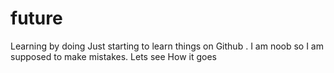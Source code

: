 # future
Learning by doing
Just starting to learn things on Github . I am noob so I am supposed to make mistakes.
Lets see How it goes

